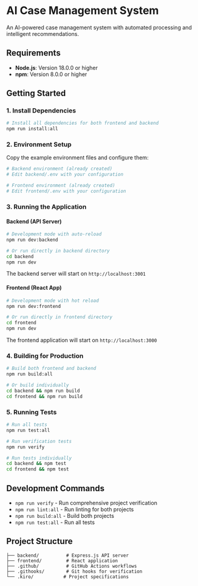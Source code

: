 # AI Case Management System

An AI-powered case management system with automated processing and intelligent recommendations.

## Requirements

- **Node.js**: Version 18.0.0 or higher
- **npm**: Version 8.0.0 or higher

## Getting Started

### 1. Install Dependencies

```bash
# Install all dependencies for both frontend and backend
npm run install:all
```

### 2. Environment Setup

Copy the example environment files and configure them:

```bash
# Backend environment (already created)
# Edit backend/.env with your configuration

# Frontend environment (already created)  
# Edit frontend/.env with your configuration
```

### 3. Running the Application

#### Backend (API Server)
```bash
# Development mode with auto-reload
npm run dev:backend

# Or run directly in backend directory
cd backend
npm run dev
```

The backend server will start on `http://localhost:3001`

#### Frontend (React App)
```bash
# Development mode with hot reload
npm run dev:frontend

# Or run directly in frontend directory
cd frontend
npm run dev
```

The frontend application will start on `http://localhost:3000`

### 4. Building for Production

```bash
# Build both frontend and backend
npm run build:all

# Or build individually
cd backend && npm run build
cd frontend && npm run build
```

### 5. Running Tests

```bash
# Run all tests
npm run test:all

# Run verification tests
npm run verify

# Run tests individually
cd backend && npm test
cd frontend && npm test
```

## Development Commands

- `npm run verify` - Run comprehensive project verification
- `npm run lint:all` - Run linting for both projects
- `npm run build:all` - Build both projects
- `npm run test:all` - Run all tests

## Project Structure

```
├── backend/          # Express.js API server
├── frontend/         # React application
├── .github/          # GitHub Actions workflows
├── .githooks/        # Git hooks for verification
└── .kiro/           # Project specifications
```